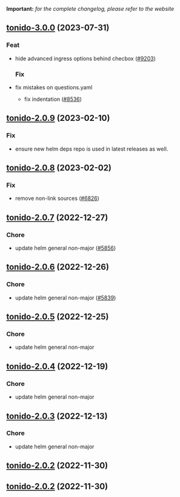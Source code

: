 **Important:**
*for the complete changelog, please refer to the website*












## [tonido-3.0.0](https://github.com/truecharts/charts/compare/tonido-2.0.9...tonido-3.0.0) (2023-07-31)

### Feat

- hide advanced ingress options behind checbox ([#9203](https://github.com/truecharts/charts/issues/9203))
  
  ### Fix

- fix mistakes on questions.yaml
  - fix indentation ([#8536](https://github.com/truecharts/charts/issues/8536))
  
  


## [tonido-2.0.9](https://github.com/truecharts/charts/compare/tonido-2.0.8...tonido-2.0.9) (2023-02-10)

### Fix

- ensure new helm deps repo is used in latest releases as well.
  
  


## [tonido-2.0.8](https://github.com/truecharts/charts/compare/tonido-2.0.7...tonido-2.0.8) (2023-02-02)

### Fix

- remove non-link sources ([#6826](https://github.com/truecharts/charts/issues/6826))
  
  


## [tonido-2.0.7](https://github.com/truecharts/charts/compare/tonido-2.0.6...tonido-2.0.7) (2022-12-27)

### Chore

- update helm general non-major ([#5856](https://github.com/truecharts/charts/issues/5856))
  
  


## [tonido-2.0.6](https://github.com/truecharts/charts/compare/tonido-2.0.5...tonido-2.0.6) (2022-12-26)

### Chore

- update helm general non-major ([#5839](https://github.com/truecharts/charts/issues/5839))
  
  


## [tonido-2.0.5](https://github.com/truecharts/charts/compare/tonido-2.0.4...tonido-2.0.5) (2022-12-25)

### Chore

- update helm general non-major
  
  


## [tonido-2.0.4](https://github.com/truecharts/charts/compare/tonido-2.0.3...tonido-2.0.4) (2022-12-19)

### Chore

- update helm general non-major
  
  


## [tonido-2.0.3](https://github.com/truecharts/charts/compare/tonido-2.0.2...tonido-2.0.3) (2022-12-13)

### Chore

- update helm general non-major
  
  


## [tonido-2.0.2](https://github.com/truecharts/charts/compare/tonido-2.0.1...tonido-2.0.2) (2022-11-30)




## [tonido-2.0.2](https://github.com/truecharts/charts/compare/tonido-2.0.1...tonido-2.0.2) (2022-11-30)


